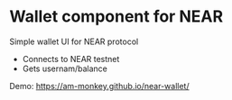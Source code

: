 # Wallet component for NEAR
Simple wallet UI for NEAR protocol
* Connects to NEAR testnet
* Gets usernam/balance

Demo:
https://am-monkey.github.io/near-wallet/
